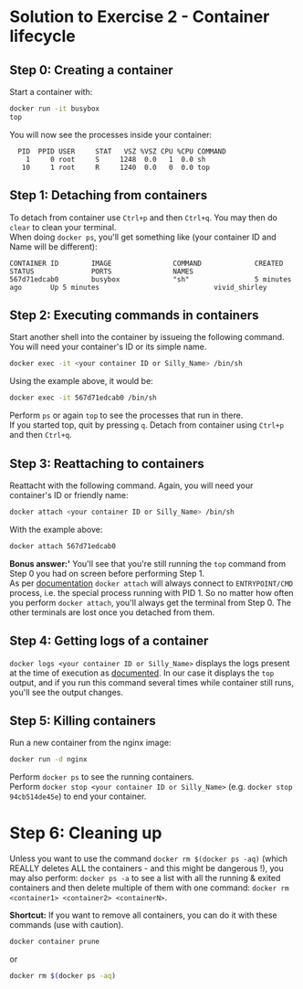 # Solution to Exercise 2 - Container lifecycle

## Step 0: Creating a container

Start a container with:

```bash
docker run -it busybox
top
``` 

You will now see the processes inside your container:

```
  PID  PPID USER     STAT   VSZ %VSZ CPU %CPU COMMAND
    1     0 root     S     1248  0.0   1  0.0 sh
   10     1 root     R     1240  0.0   0  0.0 top
``` 

## Step 1: Detaching from containers

To detach from container use `Ctrl+p` and then `Ctrl+q`. You may then do `clear` to clean your terminal.  
When doing `docker ps`, you'll get something like (your container ID and Name will be different):

``` 
CONTAINER ID        IMAGE               COMMAND             CREATED             STATUS              PORTS               NAMES
567d71edcab0        busybox             "sh"                5 minutes ago       Up 5 minutes                            vivid_shirley
```

## Step 2: Executing commands in containers

Start another shell into the container by issueing the following command. You will need your container's ID or its simple name.

```bash
docker exec -it <your container ID or Silly_Name> /bin/sh
```

Using the example above, it would be:

```bash
docker exec -it 567d71edcab0 /bin/sh
```

Perform `ps` or again `top` to see the processes that run in there.  
If you started top, quit by pressing `q`. Detach from container using `Ctrl+p` and then `Ctrl+q`.  

## Step 3: Reattaching to containers

Reattacht with the following command. Again, you will need your container's ID or friendly name:

```bash
docker attach <your container ID or Silly_Name> /bin/sh
```

With the example above:

```bash
docker attach 567d71edcab0
```

**Bonus answer:'** You'll see that you're still running the `top` command from Step 0 you had on screen before performing Step 1.  
As per [documentation](https://docs.docker.com/engine/reference/commandline/attach/) `docker attach` will always connect to `ENTRYPOINT/CMD` process, i.e. the special process running with PID 1. So no matter how often you perform `docker attach`, you'll always get the terminal from Step 0.  The other terminals are lost once you detached from them.

## Step 4: Getting logs of a container

`docker logs <your container ID or Silly_Name>`  displays the logs present at the time of execution as [documented](https://docs.docker.com/engine/reference/commandline/logs/). In our case it displays the `top` output, and if you run this command several times while container still runs, you'll see the output changes.  

## Step 5: Killing containers

Run a new container from the nginx image:

```bash
docker run -d nginx
```

Perform `docker ps` to see the running containers.  
Perform `docker stop <your container ID or Silly_Name>` (e.g. `docker stop 94cb514de45e`) to end your container.  

# Step 6: Cleaning up

Unless you want to use the command `docker rm $(docker ps -aq)` (which REALLY deletes ALL the containers - and this might be dangerous !), you may also perform: `docker ps -a` to see a list with all the running & exited containers and then delete multiple of them with one command: `docker rm <container1> <container2> <containerN>`.  

**Shortcut:** If you want to remove all containers, you can do it with these commands (use with caution).

```bash
docker container prune
```

or

```bash
docker rm $(docker ps -aq)
```
